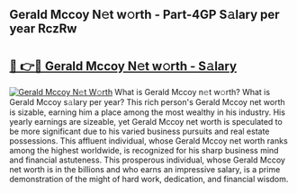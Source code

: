 ## Gerald Mccoy N𝚎t w𝚘rth - Part-4GP S𝚊lary per year RczRw

# <h2><a href="http://gc5alu.nevu.top/?p=Gerald+Mccoy">🔗 👉🔴 Gerald Mccoy N𝚎t w𝚘rth - S𝚊lary</a></h2>

[![Gerald Mccoy N𝚎t W𝚘rth](https://i.imgur.com/Oavwk0R.jpeg)](http://gc5alu.nevu.top/?p=Gerald+Mccoy)
What is Gerald Mccoy n𝚎t w𝚘rth? What is Gerald Mccoy s𝚊lary per year?
This rich person's Gerald Mccoy net worth is sizable, earning him a place among the most wealthy in his industry. His yearly earnings are sizeable, yet Gerald Mccoy net worth is speculated to be more significant due to his varied business pursuits and real estate possessions. This affluent individual, whose Gerald Mccoy net worth ranks among the highest worldwide, is recognized for his sharp business mind and financial astuteness. This prosperous individual, whose Gerald Mccoy net worth is in the billions and who earns an impressive salary, is a prime demonstration of the might of hard work, dedication, and financial wisdom.
